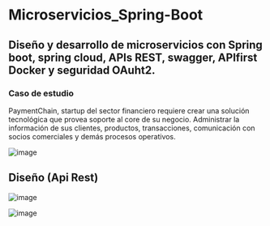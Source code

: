 # Microservicios_Spring-Boot
## Diseño y desarrollo de microservicios con Spring boot, spring cloud, APIs REST, swagger, APIfirst Docker y seguridad OAuht2.

### Caso de estudio
PaymentChain, startup del sector financiero requiere crear una solución tecnológica que provea soporte al core de su negocio. Administrar la información de sus clientes, productos, transacciones, comunicación con socios comerciales y demás procesos operativos.

![image](https://github.com/user-attachments/assets/88b9048a-111c-4dc3-8f47-d2093722891a)


## Diseño (Api Rest) 

![image](https://github.com/user-attachments/assets/219b7a8d-7d41-42c0-ac83-8baf557191f0)

![image](https://github.com/user-attachments/assets/0707dc02-6660-446d-8a93-f6135facf633)

